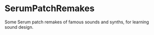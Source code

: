 # SerumPatchRemakes
Some Serum patch remakes of famous sounds and synths, for learning sound design.
